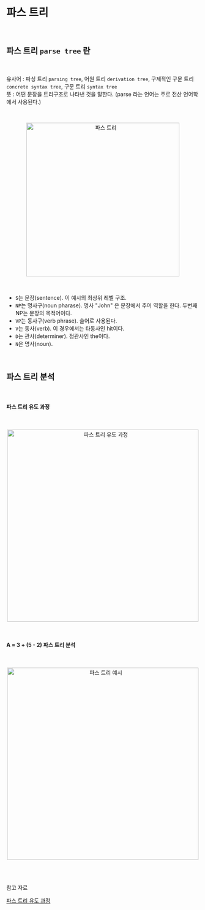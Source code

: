 # 파스 트리

<br/>

## 파스 트리 `parse tree` 란

<br/>

유사어 : 파싱 트리 `parsing tree`, 어원 트리 `derivation tree`, 구제적인 구문 트리 `concrete syntax tree`, 구문 트리 `syntax tree`    
뜻 : 어떤 문장을 트리구조로 나타낸 것을 말한다. (parse 라는 언어는 주로 전산 언어학에서 사용된다.)

<br/>

<p align="center">
  <img width="400" src="https://user-images.githubusercontent.com/80025242/179373662-d5fb2f69-74a3-4d40-9aa5-e9c8e3b02769.jpeg" alt="파스 트리"/>
</p>

<br/>

- `S`는 문장(sentence). 이 예시의 최상위 레벨 구조.    
- `NP`는 명사구(noun pharase). 명사 "John" 은 문장에서 주어 역할을 한다. 두번째 NP는 문장의 목적어이다.    
- `VP`는 동사구(verb phrase). 술어로 사용된다.    
- `V`는 동사(verb). 이 경우에서는 타동사인 hit이다.    
- `D`는 관사(determiner). 정관사인 the이다.    
- `N`은 명사(noun).

<br/>

## 파스 트리 분석

<br/>

#### 파스 트리 유도 과정

<br/>

<p align="center">
  <img width="500" src="https://user-images.githubusercontent.com/80025242/179373963-a47b8852-f6a1-41ce-a32f-b0a38c83bb4e.png" alt="파스 트리 유도 과정"/>
</p>

<br/>

#### A = 3 + (5 - 2) 파스 트리 분석

<br/>

<p align="center">
  <img width="500" src="https://user-images.githubusercontent.com/80025242/179374016-2a7bdc52-cb51-412a-93cc-bd2ad5a3da0d.png" alt="파스 트리 예시"/>
</p>

<br/>







<br/>

참고 자료

[파스 트리 유도 과정](https://gusdnd852.tistory.com/316)
